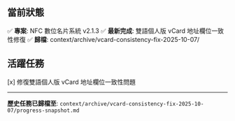 ## 當前狀態
✅ **專案**: NFC 數位名片系統 v2.1.3
✅ **最新完成**: 雙語個人版 vCard 地址欄位一致性修復
✅ **歸檔**: context/archive/vcard-consistency-fix-2025-10-07/

## 活躍任務
[x] 修復雙語個人版 vCard 地址欄位一致性問題

---
**歷史任務已歸檔至**: `context/archive/vcard-consistency-fix-2025-10-07/progress-snapshot.md`
